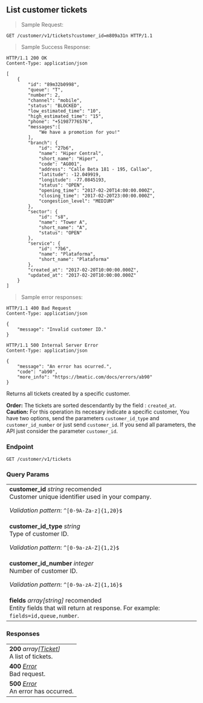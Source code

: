 
## List customer tickets

> Sample Request:

```http
GET /customer/v1/tickets?customer_id=m809a31n HTTP/1.1
```

> Sample Success Response:

```http
HTTP/1.1 200 OK
Content-Type: application/json

[
    {
        "id": "89m32b0998",
        "queue": "T",
        "number": 2,
        "channel": "mobile",
        "status": "BLOCKED",
        "low_estimated_time": "10",
        "high_estimated_time": "15",
        "phone": "+51987776576",
        "messages":[
            "We have a promotion for you!"
        ],
        "branch": {
            "id": "27b6",
            "name": "Hiper Central",
            "short_name": "Hiper",
            "code": "AG001",
            "address": "Calle Beta 181 - 195, Callao",
            "latitude": -12.049919,
            "longitude": -77.0845193,
            "status": "OPEN",
            "opening_time": "2017-02-20T14:00:00.000Z",
            "closing_time": "2017-02-20T23:00:00.000Z",
            "congestion_level": "MEDIUM"
        },
        "sector": {
            "id": "s8",
            "name": "Tower A",
            "short_name": "A",
            "status": "OPEN"
        },
        "service": {
            "id": "7b6",
            "name": "Plataforma",
            "short_name": "Plataforma"
        },
        "created_at": "2017-02-20T10:00:00.000Z",
        "updated_at": "2017-02-20T10:00:00.000Z"
    }
]
```

> Sample error responses:

```http
HTTP/1.1 400 Bad Request
Content-Type: application/json

{
    "message": "Invalid customer ID."
}
```
```http
HTTP/1.1 500 Internal Server Error
Content-Type: application/json

{
    "message": "An error has ocurred.",
    "code": "ab90",
    "more_info": "https://bmatic.com/docs/errors/ab90"
}
```

Returns all tickets created by a specific customer.

<aside class="notice">
<strong>Order:</strong> The tickets are sorted descendantly by the field : <code>created_at</code>.
</aside>

<aside class="warning">
<strong>Caution:</strong> For this operation its necesary indicate a specific customer, You have two options, send the parameters <code>customer_id_type</code> and <code>customer_id_number</code> or just send <code>customer_id</code>. If you send all parameters, the API just consider the parameter <code>customer_id</code>.
</aside>

### Endpoint

`GET /customer/v1/tickets`

### Query Params

| |
|:---|
|**customer_id** *string* <span class="recomended-param">recomended</span><br>Customer unique identifier used in your company. <p>*Validation pattern*: <code>^[0-9A-Za-z]{1,20}$</code></p> |
|**customer_id_type** *string* <br>Type of customer ID. <p>*Validation pattern*: <code>^[0-9a-zA-Z]{1,2}$</code></p> |
|**customer_id_number** *integer* <br>Number of customer ID. <p>*Validation pattern*: <code>^[0-9a-zA-Z]{1,16}$</code></p> |
|**fields** *array[string]* <span class="recomended-param">recomended</span> <br> Entity fields that will return at response. For example: `fields=id,queue,number`. |

### Responses

| |
|:---|
|**200** *array[[Ticket](#ticket)]* <br>A list of tickets. |
|**400** *[Error](#error)* <br>Bad request. |
|**500** *[Error](#error)* <br>An error has occurred.|
